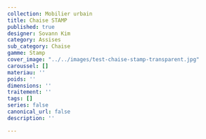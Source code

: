 ```yaml
---
collection: Mobilier urbain
title: Chaise STAMP
published: true
designer: Sovann Kim
category: Assises
sub_category: Chaise
gamme: Stamp
cover_image: "../../images/test-chaise-stamp-transparent.jpg"
caroussel: []
materiau: ''
poids: ''
dimensions: ''
traitement: ''
tags: []
series: false
canonical_url: false
description: ''

---
```

